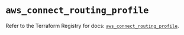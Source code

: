# `aws_connect_routing_profile`

Refer to the Terraform Registry for docs: [`aws_connect_routing_profile`](https://registry.terraform.io/providers/hashicorp/aws/6.17.0/docs/resources/connect_routing_profile).
